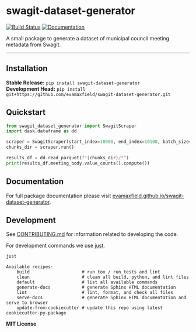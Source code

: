 # swagit-dataset-generator

[![Build Status](https://github.com/evamaxfield/swagit-dataset-generator/workflows/Build/badge.svg)](https://github.com/evamaxfield/swagit-dataset-generator/actions)
[![Documentation](https://github.com/evamaxfield/swagit-dataset-generator/workflows/Documentation/badge.svg)](https://swagit-dataset-generator.github.io/swagit-dataset-generator)

A small package to generate a dataset of municipal council meeting metadata from Swagit.

---

## Installation

**Stable Release:** `pip install swagit-dataset-generator`<br>
**Development Head:** `pip install git+https://github.com/evamaxfield/swagit-dataset-generator.git`

## Quickstart

```python
from swagit_dataset_generator import SwagitScraper
import dask.dataframe as dd

scraper = SwagitScraper(start_index=10000, end_index=10100, batch_size=10)
chunks_dir = scraper.run()

results_df = dd.read_parquet(f"{chunks_dir}/*")
print(results_df.meeting_body.value_counts().compute())
```

## Documentation

For full package documentation please visit [evamaxfield.github.io/swagit-dataset-generator](https://evamaxfield.github.io/swagit-dataset-generator).

## Development

See [CONTRIBUTING.md](CONTRIBUTING.md) for information related to developing the code.

For development commands we use [just](https://github.com/casey/just).

```bash
just
```
```
Available recipes:
    build                    # run tox / run tests and lint
    clean                    # clean all build, python, and lint files
    default                  # list all available commands
    generate-docs            # generate Sphinx HTML documentation
    lint                     # lint, format, and check all files
    serve-docs               # generate Sphinx HTML documentation and serve to browser
    update-from-cookiecutter # update this repo using latest cookiecutter-py-package
```

**MIT License**

